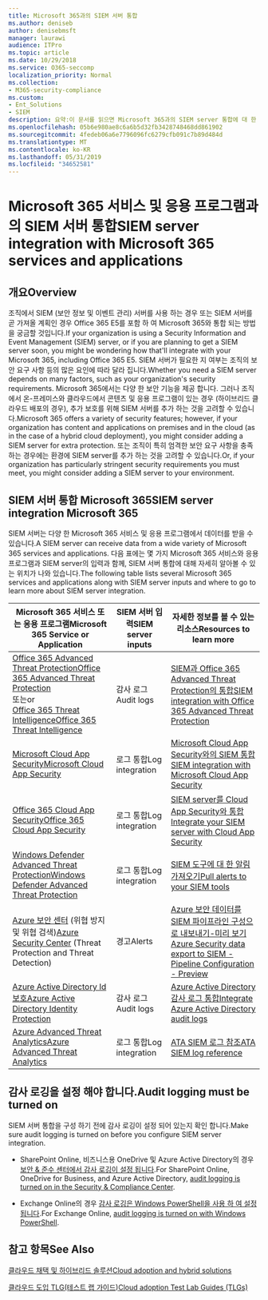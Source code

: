 ```yaml
---
title: Microsoft 365과의 SIEM 서버 통합
ms.author: deniseb
author: denisebmsft
manager: laurawi
audience: ITPro
ms.topic: article
ms.date: 10/29/2018
ms.service: O365-seccomp
localization_priority: Normal
ms.collection:
- M365-security-compliance
ms.custom:
- Ent_Solutions
- SIEM
description: 요약:이 문서를 읽으면 Microsoft 365과의 SIEM server 통합에 대 한 개요를 확인할 수 있습니다.
ms.openlocfilehash: 05b6e980ae8c6a6b5d32fb3428748468dd861902
ms.sourcegitcommit: 4fedeb06a6e7796096fc6279cfb091c7b89d484d
ms.translationtype: MT
ms.contentlocale: ko-KR
ms.lasthandoff: 05/31/2019
ms.locfileid: "34652581"
---
```

# <a name="siem-server-integration-with-microsoft-365-services-and-applications"></a><span data-ttu-id="55b33-103">Microsoft 365 서비스 및 응용 프로그램과의 SIEM 서버 통합</span><span class="sxs-lookup"><span data-stu-id="55b33-103">SIEM server integration with Microsoft 365 services and applications</span></span>

## <a name="overview"></a><span data-ttu-id="55b33-104">개요</span><span class="sxs-lookup"><span data-stu-id="55b33-104">Overview</span></span>

<span data-ttu-id="55b33-105">조직에서 SIEM (보안 정보 및 이벤트 관리) 서버를 사용 하는 경우 또는 SIEM 서버를 곧 가져올 계획인 경우 Office 365 E5를 포함 하 여 Microsoft 365와 통합 되는 방법을 궁금할 것입니다.</span><span class="sxs-lookup"><span data-stu-id="55b33-105">If your organization is using a Security Information and Event Management (SIEM) server, or if you are planning to get a SIEM server soon, you might be wondering how that'll integrate with your Microsoft 365, including Office 365 E5.</span></span> <span data-ttu-id="55b33-106">SIEM 서버가 필요한 지 여부는 조직의 보안 요구 사항 등의 많은 요인에 따라 달라 집니다.</span><span class="sxs-lookup"><span data-stu-id="55b33-106">Whether you need a SIEM server depends on many factors, such as your organization's security requirements.</span></span> <span data-ttu-id="55b33-107">Microsoft 365에서는 다양 한 보안 기능을 제공 합니다. 그러나 조직에서 온-프레미스와 클라우드에서 콘텐츠 및 응용 프로그램이 있는 경우 (하이브리드 클라우드 배포의 경우), 추가 보호를 위해 SIEM 서버를 추가 하는 것을 고려할 수 있습니다.</span><span class="sxs-lookup"><span data-stu-id="55b33-107">Microsoft 365 offers a variety of security features; however, if your organization has content and applications on premises and in the cloud (as in the case of a hybrid cloud deployment), you might consider adding a SIEM server for extra protection.</span></span> <span data-ttu-id="55b33-108">또는 조직이 특히 엄격한 보안 요구 사항을 충족 하는 경우에는 환경에 SIEM server를 추가 하는 것을 고려할 수 있습니다.</span><span class="sxs-lookup"><span data-stu-id="55b33-108">Or, if your organization has particularly stringent security requirements you must meet, you might consider adding a SIEM server to your environment.</span></span>

## <a name="siem-server-integration-microsoft-365"></a><span data-ttu-id="55b33-109">SIEM 서버 통합 Microsoft 365</span><span class="sxs-lookup"><span data-stu-id="55b33-109">SIEM server integration Microsoft 365</span></span>

<span data-ttu-id="55b33-110">SIEM 서버는 다양 한 Microsoft 365 서비스 및 응용 프로그램에서 데이터를 받을 수 있습니다.</span><span class="sxs-lookup"><span data-stu-id="55b33-110">A SIEM server can receive data from a wide variety of Microsoft 365 services and applications.</span></span> <span data-ttu-id="55b33-111">다음 표에는 몇 가지 Microsoft 365 서비스와 응용 프로그램과 SIEM server의 입력과 함께, SIEM 서버 통합에 대해 자세히 알아볼 수 있는 위치가 나와 있습니다.</span><span class="sxs-lookup"><span data-stu-id="55b33-111">The following table lists several Microsoft 365 services and applications along with SIEM server inputs and where to go to learn more about SIEM server integration.</span></span> 

| <span data-ttu-id="55b33-112">Microsoft 365 서비스 또는 응용 프로그램</span><span class="sxs-lookup"><span data-stu-id="55b33-112">Microsoft 365 Service or Application</span></span> | <span data-ttu-id="55b33-113">SIEM 서버 입력</span><span class="sxs-lookup"><span data-stu-id="55b33-113">SIEM server inputs</span></span> | <span data-ttu-id="55b33-114">자세한 정보를 볼 수 있는 리소스</span><span class="sxs-lookup"><span data-stu-id="55b33-114">Resources to learn more</span></span> |
| --- | --- | --- |
| [<span data-ttu-id="55b33-115">Office 365 Advanced Threat Protection</span><span class="sxs-lookup"><span data-stu-id="55b33-115">Office 365 Advanced Threat Protection</span></span>](office-365-atp.md) <br/>   <span data-ttu-id="55b33-116">또는</span><span class="sxs-lookup"><span data-stu-id="55b33-116">or</span></span>   <br/>[<span data-ttu-id="55b33-117">Office 365 Threat Intelligence</span><span class="sxs-lookup"><span data-stu-id="55b33-117">Office 365 Threat Intelligence</span></span>](office-365-ti.md) | <span data-ttu-id="55b33-118">감사 로그</span><span class="sxs-lookup"><span data-stu-id="55b33-118">Audit logs</span></span> | [<span data-ttu-id="55b33-119">SIEM과 Office 365 Advanced Threat Protection의 통합</span><span class="sxs-lookup"><span data-stu-id="55b33-119">SIEM integration with Office 365 Advanced Threat Protection</span></span>](siem-integration-with-office-365-ti.md) |
| [<span data-ttu-id="55b33-120">Microsoft Cloud App Security</span><span class="sxs-lookup"><span data-stu-id="55b33-120">Microsoft Cloud App Security</span></span>](https://docs.microsoft.com/cloud-app-security/what-is-cloud-app-security) | <span data-ttu-id="55b33-121">로그 통합</span><span class="sxs-lookup"><span data-stu-id="55b33-121">Log integration</span></span> | [<span data-ttu-id="55b33-122">Microsoft Cloud App Security와의 SIEM 통합</span><span class="sxs-lookup"><span data-stu-id="55b33-122">SIEM integration with Microsoft Cloud App Security</span></span>](https://docs.microsoft.com/cloud-app-security/siem) |
| [<span data-ttu-id="55b33-123">Office 365 Cloud App Security</span><span class="sxs-lookup"><span data-stu-id="55b33-123">Office 365 Cloud App Security</span></span>](https://docs.microsoft.com/cloud-app-security/what-is-cloud-app-security) | <span data-ttu-id="55b33-124">로그 통합</span><span class="sxs-lookup"><span data-stu-id="55b33-124">Log integration</span></span> | [<span data-ttu-id="55b33-125">SIEM server를 Cloud App Security와 통합</span><span class="sxs-lookup"><span data-stu-id="55b33-125">Integrate your SIEM server with Cloud App Security</span></span>](https://docs.microsoft.com/cloud-app-security/siem) |
| [<span data-ttu-id="55b33-126">Windows Defender Advanced Threat Protection</span><span class="sxs-lookup"><span data-stu-id="55b33-126">Windows Defender Advanced Threat Protection</span></span>](https://docs.microsoft.com/windows/security/threat-protection/) | <span data-ttu-id="55b33-127">로그 통합</span><span class="sxs-lookup"><span data-stu-id="55b33-127">Log integration</span></span> | [<span data-ttu-id="55b33-128">SIEM 도구에 대 한 알림 가져오기</span><span class="sxs-lookup"><span data-stu-id="55b33-128">Pull alerts to your SIEM tools</span></span>](https://docs.microsoft.com/windows/security/threat-protection/windows-defender-atp/configure-siem-windows-defender-advanced-threat-protection) |
| <span data-ttu-id="55b33-129">[Azure 보안 센터](https://docs.microsoft.com/azure/security-center/security-center-intro) (위협 방지 및 위협 검색)</span><span class="sxs-lookup"><span data-stu-id="55b33-129">[Azure Security Center](https://docs.microsoft.com/azure/security-center/security-center-intro) (Threat Protection and Threat Detection)</span></span> | <span data-ttu-id="55b33-130">경고</span><span class="sxs-lookup"><span data-stu-id="55b33-130">Alerts</span></span> | [<span data-ttu-id="55b33-131">Azure 보안 데이터를 SIEM 파이프라인 구성으로 내보내기-미리 보기</span><span class="sxs-lookup"><span data-stu-id="55b33-131">Azure Security data export to SIEM - Pipeline Configuration - Preview</span></span>](https://docs.microsoft.com/azure/security-center/security-center-export-data-to-siem) |
| [<span data-ttu-id="55b33-132">Azure Active Directory Id 보호</span><span class="sxs-lookup"><span data-stu-id="55b33-132">Azure Active Directory Identity Protection</span></span>](https://docs.microsoft.com/azure/active-directory/identity-protection/overview) | <span data-ttu-id="55b33-133">감사 로그</span><span class="sxs-lookup"><span data-stu-id="55b33-133">Audit logs</span></span> | [<span data-ttu-id="55b33-134">Azure Active Directory 감사 로그 통합</span><span class="sxs-lookup"><span data-stu-id="55b33-134">Integrate Azure Active Directory audit logs</span></span>](https://docs.microsoft.com/azure/security/security-azure-log-integration-ad) |
| [<span data-ttu-id="55b33-135">Azure Advanced Threat Analytics</span><span class="sxs-lookup"><span data-stu-id="55b33-135">Azure Advanced Threat Analytics</span></span>](https://docs.microsoft.com/azure/security/azure-threat-detection) | <span data-ttu-id="55b33-136">로그 통합</span><span class="sxs-lookup"><span data-stu-id="55b33-136">Log integration</span></span> | [<span data-ttu-id="55b33-137">ATA SIEM 로그 참조</span><span class="sxs-lookup"><span data-stu-id="55b33-137">ATA SIEM log reference</span></span>](https://docs.microsoft.com/advanced-threat-analytics/cef-format-sa) |

## <a name="audit-logging-must-be-turned-on"></a><span data-ttu-id="55b33-138">감사 로깅을 설정 해야 합니다.</span><span class="sxs-lookup"><span data-stu-id="55b33-138">Audit logging must be turned on</span></span>

<span data-ttu-id="55b33-139">SIEM 서버 통합을 구성 하기 전에 감사 로깅이 설정 되어 있는지 확인 합니다.</span><span class="sxs-lookup"><span data-stu-id="55b33-139">Make sure audit logging is turned on before you configure SIEM server integration.</span></span> 

- <span data-ttu-id="55b33-140">SharePoint Online, 비즈니스용 OneDrive 및 Azure Active Directory의 경우 [보안 & 준수 센터에서 감사 로깅이 설정 됩니다](https://docs.microsoft.com/office365/securitycompliance/turn-audit-log-search-on-or-off).</span><span class="sxs-lookup"><span data-stu-id="55b33-140">For SharePoint Online, OneDrive for Business, and Azure Active Directory, [audit logging is turned on in the Security & Compliance Center](https://docs.microsoft.com/office365/securitycompliance/turn-audit-log-search-on-or-off).</span></span>

- <span data-ttu-id="55b33-141">Exchange Online의 경우 [감사 로깅은 Windows PowerShell을 사용 하 여 설정 됩니다](https://docs.microsoft.com/office365/securitycompliance/enable-mailbox-auditing).</span><span class="sxs-lookup"><span data-stu-id="55b33-141">For Exchange Online, [audit logging is turned on with Windows PowerShell](https://docs.microsoft.com/office365/securitycompliance/enable-mailbox-auditing).</span></span>
 
## <a name="see-also"></a><span data-ttu-id="55b33-142">참고 항목</span><span class="sxs-lookup"><span data-stu-id="55b33-142">See Also</span></span>

[<span data-ttu-id="55b33-143">클라우드 채택 및 하이브리드 솔루션</span><span class="sxs-lookup"><span data-stu-id="55b33-143">Cloud adoption and hybrid solutions</span></span>](https://docs.microsoft.com/office365/enterprise/cloud-adoption-and-hybrid-solutions)
  
[<span data-ttu-id="55b33-144">클라우드 도입 TLG(테스트 랩 가이드)</span><span class="sxs-lookup"><span data-stu-id="55b33-144">Cloud adoption Test Lab Guides (TLGs)</span></span>](https://docs.microsoft.com/office365/enterprise/cloud-adoption-test-lab-guides-tlgs)


